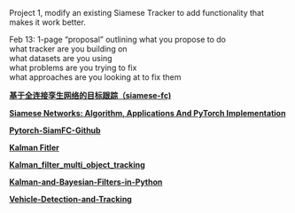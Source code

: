 Project 1, modify an existing Siamese Tracker to add functionality that makes it work better.  

Feb 13: 1-page “proposal” outlining what you propose to do  
what tracker are you building on  
what datasets are you using  
what problems are you trying to fix   
what approaches are you looking at to fix them

[__基于全连接孪生网络的目标跟踪（siamese-fc)__](https://blog.csdn.net/autocyz/article/details/53216786)  

[__Siamese Networks: Algorithm, Applications And PyTorch Implementation__](https://becominghuman.ai/siamese-networks-algorithm-applications-and-pytorch-implementation-4ffa3304c18)

[__Pytorch-SiamFC-Github__](https://github.com/rafellerc/Pytorch-SiamFC)  

[__Kalman Fitler__](https://github.com/zkzk5214/CV_Proj/blob/master/Proj1/zhou2019.pdf)

[__Kalman_filter_multi_object_tracking__](https://github.com/srianant/kalman_filter_multi_object_tracking)  

[__Kalman-and-Bayesian-Filters-in-Python__](https://github.com/rlabbe/Kalman-and-Bayesian-Filters-in-Python)  

[__Vehicle-Detection-and-Tracking__](https://github.com/kcg2015/Vehicle-Detection-and-Tracking)  

